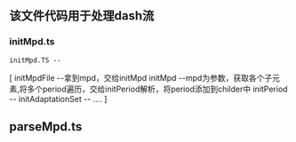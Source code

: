 ## 该文件代码用于处理dash流
### initMpd.ts
    initMpd.TS -- 
[
initMpdFile --拿到mpd，交给initMpd
initMpd --mpd为参数，获取各个子元素,将多个period遍历，交给initPeriod解析，将period添加到childer中
initPeriod --
initAdaptationSet --
....
]


## parseMpd.ts
  